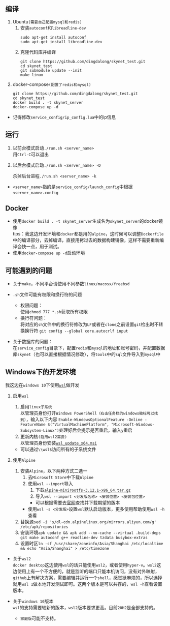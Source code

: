 ## 编译
1. Ubuntu`(需要自己配置mysql和redis)`
    1. 安装`autoconf`和`libreadline-dev`
        ```
        sudo apt-get install autoconf
        sudo apt-get install libreadline-dev
        ```
    2. 克隆代码库并编译
        ```
        git clone https://github.com/dingdalong/skynet_test.git
        cd skynet_test
        git submodule update --init
        make linux
        ```
2. docker-compose`(配置了redis和mysql)`
    ```
    git clone https://github.com/dingdalong/skynet_test.git
    cd skynet_test
    docker build . -t skynet_server
    docker-compose up -d
    ```
* 记得修改`service_config/ip_config.lua`中的ip信息

## 运行

1. 以前台模式启动`./run.sh <server_name>`  
    用`Ctrl-C`可以退出

2. 以后台模式启动`./run.sh <server_name> -D`

    杀掉后台进程`./run.sh <server_name> -k`

* `<server_name>`指的是`service_config/launch_config`中根据`<server_name>.config`

## Docker
* 使用`docker build . -t skynet_server`生成名为`skynet_server`的docker镜像  
    tips：我这边开发环境和`docker`都是用的`alpine`，这时候可以调整`Dockerfile`中的编译部分，去掉编译，直接用拷过去的数据构建镜像，这样不需要重新编译会快一点，用于测试。
* 使用`docker-compose up -d`启动环境
## 可能遇到的问题

* 关于`make`，不同平台请使用不同参数`linux/macosx/freebsd`

* `.sh`文件可能有权限和换行符的问题
    * 权限问题：  
        使用`chmod 777 *.sh`获取所有权限
    * 换行符问题：  
        将对应的`sh`文件中的换行符修改为`LF`或者在`clone`之前设置`git`检出时不转换换行符 `git config --global core.autocrlf input`

* 关于数据库的问题：  
    在`service_config`目录下，配置`redis`和`mysql`的地址和账号密码，并配置数据库`skynet`（也可以直接根据情况修改），将`tools`中的`sql`文件导入到`mysql`中

## Windows下的开发环境
我这边在`windows 10`下使用[`wsl`](https://docs.microsoft.com/zh-cn/windows/wsl/)做开发
1. 启用`wsl  `
    1. 启用`linux子系统`  
        以管理员身份打开`Windows PowerShell（右击任务栏的windows徽标可以找到）`，输入以下内容
        `Enable-WindowsOptionalFeature -Online -FeatureName $("VirtualMachinePlatform", "Microsoft-Windows-Subsystem-Linux")`处理好后会提示是否重启，输入`y`重启
    2. 更新内核`(启用wsl2需要)`  
        以管理员身份安装[`wsl_update_x64.msi`](https://wslstorestorage.blob.core.windows.net/wslblob/wsl_update_x64.msi)
    * 可以通过`\\wsl$`访问所有的子系统文件

2. 使用`Alpine`  
    1. 安装`Alpine`，以下两种方式二选一
        1. 去`Microsoft Store`中下载`Alpine`
        2. 使用`wsl --import`导入
            1. 下载[`alpine-minirootfs-3.12.1-x86_64.tar.gz`](http://dl-cdn.alpinelinux.org/alpine/v3.12/releases/x86_64/alpine-minirootfs-3.12.1-x86_64.tar.gz)
            2. 导入`wsl --import <分发版名称> <安装位置> <安装包位置>`
            * 可以根据需要去[官网](https://alpinelinux.org/downloads/)查找并下载期望的版本
        * 使用`wsl -s <分发版>`设置`wsl`默认启动版本，更多使用帮助使用`wsl -h`查看
    2. 替换源`sed -i 's/dl-cdn.alpinelinux.org/mirrors.aliyun.com/g' /etc/apk/repositories `  
    3. 安装环境`apk update && apk add --no-cache --virtual .build-deps git make autoconf g++ readline-dev tzdata busybox-extras`  
    4. 设置时区`ln -sf /usr/share/zoneinfo/Asia/Shanghai /etc/localtime && echo "Asia/Shanghai" > /etc/timezone`  

* 关于`wsl2`  
    `docker desktop`这边使用`wsl`的话只能使用`wsl2`，或者使用`hyper-v`。`wsl2`这边使用上有一个不方便的，就是监听的端口只能本机访问，没有对外映射，`github`上有解决方案，需要编辑并运行一个`shell`，感觉挺麻烦的，所以选择就用`wsl 1`做本地开发测试即可。这两个版本是可以共存的，`wsl -h`查看设置版本。

* 关于`windows 10`版本  
    `wsl`的支持需要较新的版本，`wsl2`版本要求更高。目前`20H2`是全部支持的。
    * `家庭版`可能不支持。
